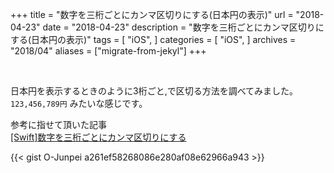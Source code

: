 +++
title = "数字を三桁ごとにカンマ区切りにする(日本円の表示)"
url = "2018-04-23"
date = "2018-04-23"
description = "数字を三桁ごとにカンマ区切りにする(日本円の表示)"
tags = [
  "iOS",
]
categories = [
  "iOS",
]
archives = "2018/04"
aliases = ["migrate-from-jekyl"]
+++

<br>

日本円を表示するときのように3桁ごと,で区切る方法を調べてみました。  
`123,456,789円` みたいな感じです。  

参考に指せて頂いた記事  
[[Swift]数字を三桁ごとにカンマ区切りにする](https://qiita.com/ktanaka117/items/57c43c897fb7040e0980)

{{< gist O-Junpei a261ef58268086e280af08e62966a943 >}}
